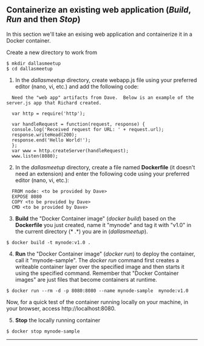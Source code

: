 
## Containerize an existing web application (*Build*, *Run* and then *Stop*)

In this section we'll take an exising web application and containerize it in a Docker container.

Create a new directory to work from 
```
$ mkdir dallasmeetup
$ cd dallasmeetup
```

1. In the *dallasmeetup* directory, create webapp.js file using your preferred editor (nano, vi, etc.) and add the following code:
```
  Need the "web app" artifacts from Dave.  Below is an example of the server.js app that Richard created.
  
  var http = require('http');

  var handleRequest = function(request, response) {
  console.log('Received request for URL: ' + request.url);
  response.writeHead(200);
  response.end('Hello World!');
  };
  var www = http.createServer(handleRequest);
  www.listen(8080);
```

2. In the *dallasmeetup* directory, create a file named **Dockerfile** (it doesn't need an extension) and enter the following code using your preferred editor (nano, vi, etc.):

```
  FROM node: <to be provided by Dave>
  EXPOSE 8080
  COPY <to be provided by Dave>
  CMD <to be provided by Dave>
```

3. **Build** the "Docker Container image" (*docker build*) based on the **Dockerfile** you just created, name it "mynode" and tag it with "v1.0" in the current directory (* .*) you are in (*dallasmeetup*).
```
$ docker build -t mynode:v1.0 .
```

4. **Run** the "Docker Container image" (*docker run*) to deploy the container, call it "mynode-sample".  The *docker run* command first creates a writeable container layer over the specified image and then starts it using the specified command.  Remember that "Docker Container images" are just files that become containers at runtime.

```
$ docker run --rm -d -p 8080:8080 --name mynode-sample  mynode:v1.0
```

  Now, for a quick test of the container running locally on your machine, in your browser, access http://localhost:8080.  

5. **Stop** the locally running container

```  
$ docker stop mynode-sample
```


---

